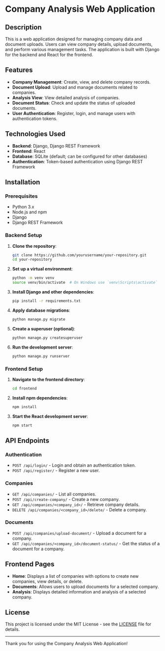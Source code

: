 # Company Analysis Web Application

## Description

This is a web application designed for managing company data and document uploads. Users can view company details, upload documents, and perform various management tasks. The application is built with Django for the backend and React for the frontend.

## Features

- **Company Management**: Create, view, and delete company records.
- **Document Upload**: Upload and manage documents related to companies.
- **Analysis View**: View detailed analysis of companies.
- **Document Status**: Check and update the status of uploaded documents.
- **User Authentication**: Register, login, and manage users with authentication tokens.

## Technologies Used

- **Backend**: Django, Django REST Framework
- **Frontend**: React
- **Database**: SQLite (default; can be configured for other databases)
- **Authentication**: Token-based authentication using Django REST Framework

## Installation

### Prerequisites

- Python 3.x
- Node.js and npm
- Django
- Django REST Framework

### Backend Setup

1. **Clone the repository**:
    ```bash
    git clone https://github.com/yourusername/your-repository.git
    cd your-repository
    ```

2. **Set up a virtual environment**:
    ```bash
    python -m venv venv
    source venv/bin/activate  # On Windows use `venv\Scripts\activate`
    ```

3. **Install Django and other dependencies**:
    ```bash
    pip install -r requirements.txt
    ```

4. **Apply database migrations**:
    ```bash
    python manage.py migrate
    ```

5. **Create a superuser (optional)**:
    ```bash
    python manage.py createsuperuser
    ```

6. **Run the development server**:
    ```bash
    python manage.py runserver
    ```

### Frontend Setup

1. **Navigate to the frontend directory**:
    ```bash
    cd frontend
    ```

2. **Install npm dependencies**:
    ```bash
    npm install
    ```

3. **Start the React development server**:
    ```bash
    npm start
    ```

## API Endpoints

### Authentication

- `POST /api/login/` - Login and obtain an authentication token.
- `POST /api/register/` - Register a new user.

### Companies

- `GET /api/companies/` - List all companies.
- `POST /api/create-company/` - Create a new company.
- `GET /api/companies/<company_id>/` - Retrieve company details.
- `DELETE /api/companies/<company_id>/delete/` - Delete a company.

### Documents

- `POST /api/companies/upload-document/` - Upload a document for a company.
- `GET /api/companies/<company_id>/document-status/` - Get the status of a document for a company.

## Frontend Pages

- **Home**: Displays a list of companies with options to create new companies, view details, or delete.
- **Documents**: Allows users to upload documents for a selected company.
- **Analysis**: Displays detailed information and analysis of a selected company.


## License

This project is licensed under the MIT License - see the [LICENSE](LICENSE) file for details.

---

Thank you for using the Company Analysis Web Application!
